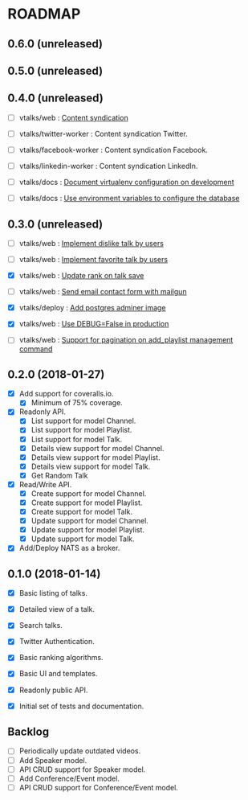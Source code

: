 ROADMAP
=======

0.6.0 (unreleased)
------------------


0.5.0 (unreleased)
------------------


0.4.0 (unreleased)
------------------
- [ ] vtalks/web : [Content syndication](https://github.com/vtalks/vtalks.net/issues/48)
- [ ] vtalks/twitter-worker : Content syndication Twitter.
- [ ] vtalks/facebook-worker : Content syndication Facebook.
- [ ] vtalks/linkedin-worker : Content syndication LinkedIn.
- [ ] vtalks/docs : [Document virtualenv configuration on development](https://github.com/vtalks/docs/issues/3)
- [ ] vtalks/docs : [Use environment variables to configure the database](https://github.com/vtalks/docs/issues/2)


0.3.0 (unreleased)
-----------------
- [ ] vtalks/web : [Implement dislike talk by users](https://github.com/vtalks/vtalks.net/issues/47)
- [ ] vtalks/web : [Implement favorite talk by users](https://github.com/vtalks/vtalks.net/issues/46)
- [x] vtalks/web : [Update rank on talk save](https://github.com/vtalks/vtalks.net/issues/45)
- [ ] vtalks/web : [Send email contact form with mailgun](https://github.com/vtalks/vtalks.net/issues/44)
- [x] vtalks/deploy : [Add postgres adminer image](https://github.com/vtalks/deploy/issues/1)
- [x] vtalks/web : [Use DEBUG=False in production](https://github.com/vtalks/vtalks.net/issues/25)
- [ ] vtalks/web : [Support for pagination on add_playlist management command](https://github.com/vtalks/vtalks.net/issues/24)


0.2.0 (2018-01-27)
------------------
- [x] Add support for coveralls.io.
    - [x] Minimum of 75% coverage.
- [x] Readonly API.
    - [x] List support for model Channel.
    - [x] List support for model Playlist.
    - [x] List support for model Talk.
    - [x] Details view support for model Channel.
    - [x] Details view support for model Playlist.
    - [x] Details view support for model Talk.
    - [x] Get Random Talk 
- [x] Read/Write API.
    - [x] Create support for model Channel.
    - [x] Create support for model Playlist.
    - [x] Create support for model Talk.
    - [x] Update support for model Channel.
    - [x] Update support for model Playlist.
    - [x] Update support for model Talk.
- [x] Add/Deploy NATS as a broker.

0.1.0 (2018-01-14)
------------------
- [x] Basic listing of talks.
- [x] Detailed view of a talk.
- [x] Search talks.
- [x] Twitter Authentication.
- [x] Basic ranking algorithms.
- [x] Basic UI and templates.
- [x] Readonly public API.
- [x] Initial set of tests and documentation.


## Backlog
- [ ] Periodically update outdated videos.
- [ ] Add Speaker model.
- [ ] API CRUD support for Speaker model.
- [ ] Add Conference/Event model.
- [ ] API CRUD support for Conference/Event model.
